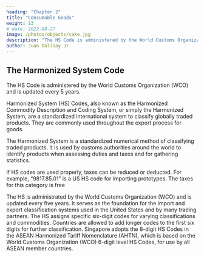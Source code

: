 ```yaml
---
heading: "Chapter 2"
title: "Consumable Goods"
weight: 13
# date: 2022-08-27
image: /photos/objects/cake.jpg
description: "The HS Code is administered by the World Customs Organization (WCO) and is updated every 5 years"
author: Juan Dalisay Jr
---
```




## The Harmonized System Code

<!-- All imports and exports are classified under a system. -->


The HS Code is administered by the World Customs Organization (WCO) and is updated every 5 years. 

Harmonized System (HS) Codes, also known as the Harmonized Commodity Description and Coding System, or simply the Harmonized System, are a standardized international system to classify globally traded products. They are commonly used throughout the export process for goods.

The Harmonized System is a standardized numerical method of classifying traded products. It is used by customs authorities around the world to identify products when assessing duties and taxes and for gathering statistics.

If HS codes are used properly, taxes can be reduced or deducted. For example, “9817.85.01” is a US HS code for importing prototypes. The taxes for this category is free

The HS is administrated by the World Customs Organization (WCO) and is updated every five years. It serves as the foundation for the import and export classification systems used in the United States and by many trading partners. The HS assigns specific six-digit codes for varying classifications and commodities. Countries are allowed to add longer codes to the first six digits for further classification. Singapore adopts the 8-digit HS Codes in the ASEAN Harmonized Tariff Nomenclature (AHTN), which is based on the World Customs Organization (WCO) 6-digit level HS Codes, for use by all ASEAN member countries.